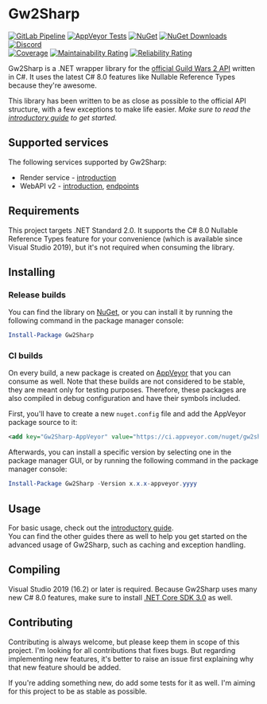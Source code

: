 # Gw2Sharp
[![GitLab Pipeline](https://img.shields.io/gitlab/pipeline/archomeda/Gw2Sharp/master.svg?label=Pipeline&logo=gitlab)](https://gitlab.com/Archomeda/Gw2Sharp/pipelines)
[![AppVeyor Tests](https://img.shields.io/appveyor/tests/Archomeda/Gw2Sharp/master.svg?label=Tests&logo=appveyor)](https://ci.appveyor.com/project/Archomeda/Gw2Sharp/branch/master)
[![NuGet](https://img.shields.io/nuget/v/Gw2Sharp.svg?label=NuGet&logo=nuget)](https://www.nuget.org/packages/Gw2Sharp)
[![NuGet Downloads](https://img.shields.io/nuget/dt/Gw2Sharp.svg?label=Downloads&logo=nuget)](https://www.nuget.org/packages/Gw2Sharp)
[![Discord](https://img.shields.io/discord/384735285197537290.svg?label=Discord&logo=discord)](https://discord.gg/u2YDPea)  
[![Coverage](https://sonarcloud.io/api/project_badges/measure?project=Archomeda_Gw2Sharp&metric=coverage)](https://sonarcloud.io/dashboard?id=Archomeda_Gw2Sharp)
[![Maintainability Rating](https://sonarcloud.io/api/project_badges/measure?project=Archomeda_Gw2Sharp&metric=sqale_rating)](https://sonarcloud.io/dashboard?id=Archomeda_Gw2Sharp)
[![Reliability Rating](https://sonarcloud.io/api/project_badges/measure?project=Archomeda_Gw2Sharp&metric=reliability_rating)](https://sonarcloud.io/dashboard?id=Archomeda_Gw2Sharp)

Gw2Sharp is a .NET wrapper library for the [official Guild Wars 2 API](https://wiki.guildwars2.com/wiki/API) written in C#.
It uses the latest C# 8.0 features like Nullable Reference Types because they're awesome.

This library has been written to be as close as possible to the official API structure, with a few exceptions to make life easier.
*Make sure to read the [introductory guide](https://archomeda.github.io/Gw2Sharp/master/guides/introduction.html) to get started.*

## Supported services
The following services supported by Gw2Sharp:
- Render service - [introduction](https://archomeda.github.io/Gw2Sharp/master/guides/introduction.html#render-service)
- WebAPI v2 - [introduction](https://archomeda.github.io/Gw2Sharp/master/guides/introduction.html#web-api-v2), [endpoints](https://archomeda.github.io/Gw2Sharp/master/guides/endpoints.html)

## Requirements
This project targets .NET Standard 2.0.
It supports the C# 8.0 Nullable Reference Types feature for your convenience (which is available since Visual Studio 2019), but it's not required when consuming the library.

## Installing
### Release builds
You can find the library on [NuGet](https://www.nuget.org/packages/Gw2Sharp/), or you can install it by running the following command in the package manager console:
```powershell
Install-Package Gw2Sharp
```

### CI builds
On every build, a new package is created on [AppVeyor](https://ci.appveyor.com/project/Archomeda/Gw2Sharp/branch/master) that you can consume as well. Note that these builds are not considered to be stable, they are meant only for testing purposes. Therefore, these packages are also compiled in debug configuration and have their symbols included.

First, you'll have to create a new `nuget.config` file and add the AppVeyor package source to it:
```xml
<add key="Gw2Sharp-AppVeyor" value="https://ci.appveyor.com/nuget/gw2sharp-c900m3msesag" />
```

Afterwards, you can install a specific version by selecting one in the package manager GUI, or by running the following command in the package manager console:
```powershell
Install-Package Gw2Sharp -Version x.x.x-appveyor.yyyy
```

## Usage
For basic usage, check out the [introductory guide](https://archomeda.github.io/Gw2Sharp/master/guides/introduction.html).  
You can find the other guides there as well to help you get started on the advanced usage of Gw2Sharp, such as caching and exception handling.

## Compiling
Visual Studio 2019 (16.2) or later is required.
Because Gw2Sharp uses many new C# 8.0 features, make sure to install [.NET Core SDK 3.0](https://dotnet.microsoft.com/download/dotnet-core/3.0) as well.

## Contributing
Contributing is always welcome, but please keep them in scope of this project.
I'm looking for all contributions that fixes bugs.
But regarding implementing new features, it's better to raise an issue first explaining why that new feature should be added.

If you're adding something new, do add some tests for it as well.
I'm aiming for this project to be as stable as possible.
